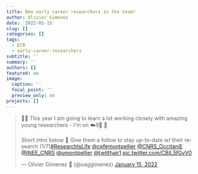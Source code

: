 ```yaml
---
title: New early career researchers in the team!
author: Olivier Gimenez
date: '2022-01-15'
slug: []
categories: []
tags:
  - ECR
  - early-career-researchers
subtitle: ''
summary: ''
authors: []
featured: no
image:
  caption: ''
  focal_point: ''
  preview_only: no
projects: []
---
```




<blockquote class="twitter-tweet"><p lang="en" dir="ltr">🤩😇 This year I am going to learn a lot working closely with amazing young researchers - I&#39;m on ☁️9⃣ 🥳<br><br>Short intro below 🧵 Give them a follow to stay up-to-date w/ their research (1/7)<a href="https://twitter.com/hashtag/ResearchIsLife?src=hash&amp;ref_src=twsrc%5Etfw">#ResearchIsLife</a> <a href="https://twitter.com/cefemontpellier?ref_src=twsrc%5Etfw">@cefemontpellier</a> <a href="https://twitter.com/CNRS_OccitaniE?ref_src=twsrc%5Etfw">@CNRS_OccitaniE</a> <a href="https://twitter.com/INEE_CNRS?ref_src=twsrc%5Etfw">@INEE_CNRS</a> <a href="https://twitter.com/umontpellier?ref_src=twsrc%5Etfw">@umontpellier</a> <a href="https://twitter.com/twitthair1?ref_src=twsrc%5Etfw">@twitthair1</a> <a href="https://t.co/CBiL5fGvV0">pic.twitter.com/CBiL5fGvV0</a></p>&mdash; Olivier Gimenez 🖖 (@oaggimenez) <a href="https://twitter.com/oaggimenez/status/1482308259608420352?ref_src=twsrc%5Etfw">January 15, 2022</a></blockquote> <script async src="https://platform.twitter.com/widgets.js" charset="utf-8"></script> 

